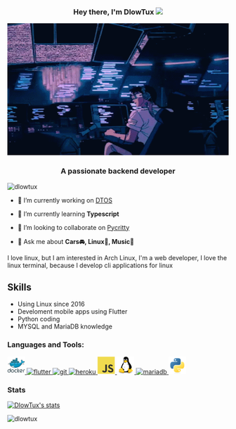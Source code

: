 <h3 align="center">Hey there, I'm DlowTux</a> <img src="https://emojis.slackmojis.com/emojis/images/1579216111/7550/pikachu_wave.gif?1579216111" width="28" /> 
</h3>
<p align="center">

<a href="#"><img src="https://github.com/dlowTux/dlowTux/blob/main/computers.gif" height="300px" width="100%" /></a>
</p>
<h3 align="center">A passionate backend developer</h3>
<p align="left"> <img src="https://komarev.com/ghpvc/?username=dlowtux&label=Profile%20views&color=0e75b6&style=flat" alt="dlowtux" /> </p>

- 🔭 I’m currently working on [DTOS](https://gitlab.com/dwt1/dtos)

- 🌱 I’m currently learning **Typescript**

- 👯 I’m looking to collaborate on [Pycritty](https://github.com/antoniosarosi/pycritty)

- 💬 Ask me about **Cars🚘, Linux🐧, Music🎸**


I love linux, but I am interested in Arch Linux, I'm a
web developer, I love the linux terminal, because I develop cli applications for linux

## Skills

* Using Linux since 2016
* Develoment mobile apps using Flutter
* Python coding
* MYSQL and MariaDB knowledge

<h3 align="left">Languages and Tools:</h3>

<p align="left"> <a href="https://www.docker.com/" target="_blank"> <img src="https://raw.githubusercontent.com/devicons/devicon/master/icons/docker/docker-original-wordmark.svg" alt="docker" width="40" height="40"/> </a> <a href="https://flutter.dev" target="_blank"> <img src="https://www.vectorlogo.zone/logos/flutterio/flutterio-icon.svg" alt="flutter" width="40" height="40"/> </a> <a href="https://git-scm.com/" target="_blank"> <img src="https://www.vectorlogo.zone/logos/git-scm/git-scm-icon.svg" alt="git" width="40" height="40"/> </a> <a href="https://heroku.com" target="_blank"> <img src="https://www.vectorlogo.zone/logos/heroku/heroku-icon.svg" alt="heroku" width="40" height="40"/> </a> <a href="https://developer.mozilla.org/en-US/docs/Web/JavaScript" target="_blank"> <img src="https://raw.githubusercontent.com/devicons/devicon/master/icons/javascript/javascript-original.svg" alt="javascript" width="40" height="40"/> </a> <a href="https://www.linux.org/" target="_blank"> <img src="https://raw.githubusercontent.com/devicons/devicon/master/icons/linux/linux-original.svg" alt="linux" width="40" height="40"/> </a> <a href="https://mariadb.org/" target="_blank"> <img src="https://www.vectorlogo.zone/logos/mariadb/mariadb-icon.svg" alt="mariadb" width="40" height="40"/> </a> <a href="https://www.python.org" target="_blank"> <img src="https://raw.githubusercontent.com/devicons/devicon/master/icons/python/python-original.svg" alt="python" width="40" height="40"/> </a> </p>

### Stats
[![DlowTux's stats](https://github-readme-stats.vercel.app/api?username=dlowTux&show_icons=true&theme=radical)](https://github.com/dlowTux/github-readme-stats)


<p><img align="left" src="https://github-readme-stats.vercel.app/api/top-langs?username=dlowtux&show_icons=true&locale=en&layout=compact&theme=radical" alt="dlowtux" /></p>




